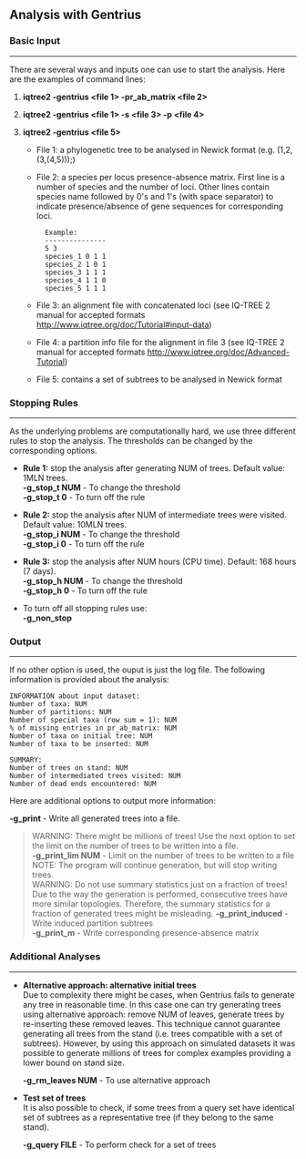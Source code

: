 Analysis with Gentrius
-----------------------
### Basic Input
-----
There are several ways and inputs one can use to start the analysis. Here are the examples of command lines:

1.  __iqtree2 -gentrius <file 1> -pr_ab_matrix <file 2>__
2.  __iqtree2 -gentrius <file 1> -s <file 3> -p <file 4>__
3.  __iqtree2 -gentrius <file 5>__

    - File 1: a phylogenetic tree to be analysed in Newick format (e.g. (1,2,(3,(4,5)));)

    - File 2: a species per locus presence-absence matrix. First line is a number of species and the number of loci. Other lines contain species name followed by 0's and 1's (with space separator) to indicate presence/absence of gene sequences for corresponding loci. 

            Example: 
            ---------------
            5 3  
            species_1 0 1 1  
            species_2 1 0 1  
            species_3 1 1 1  
            species_4 1 1 0  
            species_5 1 1 1  

    - File 3: an alignment file with concatenated loci (see IQ-TREE 2 manual for accepted formats http://www.iqtree.org/doc/Tutorial#input-data)
    - File 4: a partition info file for the alignment in file 3 (see IQ-TREE 2 manual for accepted formats http://www.iqtree.org/doc/Advanced-Tutorial)
    - File 5: contains a set of subtrees to be analysed in Newick format

### Stopping Rules
-----
As the underlying problems are computationally hard, we use three different rules to stop the analysis. The thresholds can be changed by the corresponding options.

- __Rule 1:__ stop the analysis after generating NUM of trees. Default value: 1MLN trees.   
         __-g_stop_t NUM__  - To change the threshold  
         __-g_stop_t 0__  - To turn off the rule  

- __Rule 2:__ stop the analysis after NUM of intermediate trees were visited. Default value: 10MLN trees.       
         __-g_stop_i NUM__  - To change the threshold  
         __-g_stop_i 0__  - To turn off the rule  

- __Rule 3:__ stop the analysis after NUM hours (CPU time). Default: 168 hours (7 days).   
         __-g_stop_h NUM__  - To change the threshold  
         __-g_stop_h 0__  - To turn off the rule  

- To turn off all stopping rules use:  
         __-g_non_stop__ 


### Output
-----
If no other option is used, the ouput is just the log file. The following information is provided about the analysis:

    INFORMATION about input dataset:  
    Number of taxa: NUM  
    Number of partitions: NUM  
    Number of special taxa (row sum = 1): NUM  
    % of missing entries in pr_ab_matrix: NUM  
    Number of taxa on initial tree: NUM  
    Number of taxa to be inserted: NUM  

    SUMMARY:  
    Number of trees on stand: NUM  
    Number of intermediated trees visited: NUM  
    Number of dead ends encountered: NUM  


Here are additional options to output more information:

__-g_print__    - Write all generated trees into a file.  
>WARNING: There might be millions of trees! Use the next option to set the limit on the number of trees to be written into a file.  
__-g_print_lim NUM__  - Limit on the number of trees to be written to a file  
>NOTE: The program will continue generation, but will stop writing trees.  
>WARNING: Do not use summary statistics just on a fraction of trees! Due to the way the generation is performed, consecutive trees have more similar topologies. Therefore, the summary statistics for a fraction of generated trees might be misleading.
__-g_print_induced__  - Write induced partition subtrees  
__-g_print_m__ - Write corresponding presence-absence matrix  


### Additional Analyses
-----

* __Alternative approach: alternative initial trees__   
Due to complexity there might be cases, when Gentrius fails to generate any tree in reasonable time. In this case one can try generating trees using alternative approach: remove NUM of leaves, generate trees by re-inserting these removed leaves. This technique cannot guarantee generating all trees from the stand (i.e. trees compatible with a set of subtrees). However, by using this approach on simulated datasets it was possible to generate millions of trees for complex examples providing a lower bound on stand size.

    __-g_rm_leaves NUM__   - To use alternative approach

* __Test set of trees__   
It is also possible to check, if some trees from a query set have identical set of subtrees as a representative tree (if they belong to the same stand). 

    __-g_query FILE__  - To perform check for a set of trees

